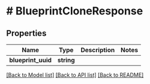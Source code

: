 # # BlueprintCloneResponse

## Properties

Name | Type | Description | Notes
------------ | ------------- | ------------- | -------------
**blueprint_uuid** | **string** |  |

[[Back to Model list]](../../README.md#models) [[Back to API list]](../../README.md#endpoints) [[Back to README]](../../README.md)
